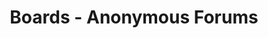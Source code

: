 ---
description: 全球匿名论坛。
layout: post
results:
- primaryGenreName: Social Networking
  version: '1.0'
  artworkUrl100: http://a276.phobos.apple.com/us/r30/Purple3/v4/0f/4a/88/0f4a880a-5490-c018-6b44-dd92a2d8ff64/mzl.iysggkoq.png
  trackViewUrl: https://itunes.apple.com/cn/app/boards-anonymous-forums/id911637051?mt=8&uo=4
  artworkUrl60: http://a394.phobos.apple.com/us/r30/Purple5/v4/46/78/b7/4678b7ba-f1f9-269a-c78d-55fe10b13976/AppIcon60x60_2x.png
  minimumOsVersion: '7.0'
  sellerName: Quantos LLC
  supportedDevices:
  - iPadFourthGen4G
  - iPadThirdGen
  - iPadThirdGen4G
  - iPhone4
  - iPadFourthGen
  - iPhone5c
  - iPhone4S
  - iPhone5s
  - iPadMini4G
  - iPad23G
  - iPodTouchFifthGen
  - iPhone5
  - iPad2Wifi
  - iPadMini
  genres:
  - 社交
  - 娱乐
  trackName: Boards - Anonymous Forums
  description: 'Boards – Anonymous Forums


    No sign in, no passwords required, ever


    Boards is the best place to share thoughts and opinions on topics that
    you care about. Connect with likeminded individuals, and discover what
    people really think. With Boards, you’re free to anonymously share your
    viewpoints with an amazing community around the world.


    Thank you to the amazing designers on The Noun Project that made this
    project possible:


    Chicken by Housin Aziz, Map by Pieter J. Smits, Warning by Berkay Sargın,
    Analytics by Aneeque Ahmed, Microphone by Mateo Zlatar, Location by Andreas
    Bjurenborg, Hug by Veysel Kara, Television by Mike Arndt, Solidarity by
    Michele Pinna, High Heel by Kathryn Matuszak, Arrow by Thomas Le Bas,
    Document by Samuel Q. Green, Touchdown by Darrin Higgins, Education by
    Thibault Geffroy'
  price: 0
  trackId: 911637051
  releaseDate: '2014-09-04T04:28:46Z'
  screenshotUrls:
  - http://a3.mzstatic.com/us/r30/Purple3/v4/05/e1/21/05e12104-f748-4145-593c-2a79f9090337/screen1136x1136.jpeg
  - http://a3.mzstatic.com/us/r30/Purple3/v4/e3/93/8b/e3938baa-fb26-e7a3-6c70-563b3cbffb0c/screen1136x1136.jpeg
  - http://a4.mzstatic.com/us/r30/Purple3/v4/60/16/e3/6016e366-9ea7-b884-ec1c-ba7efeeecc57/screen1136x1136.jpeg
  artistViewUrl: https://itunes.apple.com/cn/artist/quantos/id911637054?uo=4
  primaryGenreId: 6005
  kind: software
  fileSizeBytes: '2764043'
  bundleId: com.quantos.Boards
  trackContentRating: 4+
  artistName: Quantos
  trackCensoredName: Boards - Anonymous Forums
  isGameCenterEnabled: false
  contentAdvisoryRating: 4+
  languageCodesISO2A:
  - EN
  features: &a []
  wrapperType: software
  artworkUrl512: http://a276.phobos.apple.com/us/r30/Purple3/v4/0f/4a/88/0f4a880a-5490-c018-6b44-dd92a2d8ff64/mzl.iysggkoq.png
  formattedPrice: 免费
  artistId: 911637054
  genreIds:
  - '6005'
  - '6016'
  currency: CNY
  ipadScreenshotUrls: *a
category: 社交
tags: tag1
resultCount: 1
title: Boards - Anonymous Forums

---